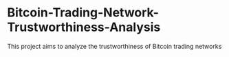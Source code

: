 # Bitcoin-Trading-Network-Trustworthiness-Analysis
This project aims to analyze the trustworthiness of Bitcoin trading networks
